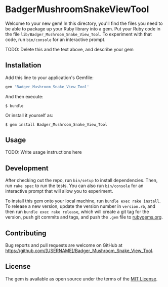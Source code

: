 # BadgerMushroomSnakeViewTool

Welcome to your new gem! In this directory, you'll find the files you need to be able to package up your Ruby library into a gem. Put your Ruby code in the file `lib/Badger_Mushroom_Snake_View_Tool`. To experiment with that code, run `bin/console` for an interactive prompt.

TODO: Delete this and the text above, and describe your gem

## Installation

Add this line to your application's Gemfile:

```ruby
gem 'Badger_Mushroom_Snake_View_Tool'
```

And then execute:

    $ bundle

Or install it yourself as:

    $ gem install Badger_Mushroom_Snake_View_Tool

## Usage

TODO: Write usage instructions here

## Development

After checking out the repo, run `bin/setup` to install dependencies. Then, run `rake spec` to run the tests. You can also run `bin/console` for an interactive prompt that will allow you to experiment.

To install this gem onto your local machine, run `bundle exec rake install`. To release a new version, update the version number in `version.rb`, and then run `bundle exec rake release`, which will create a git tag for the version, push git commits and tags, and push the `.gem` file to [rubygems.org](https://rubygems.org).

## Contributing

Bug reports and pull requests are welcome on GitHub at https://github.com/[USERNAME]/Badger_Mushroom_Snake_View_Tool.

## License

The gem is available as open source under the terms of the [MIT License](http://opensource.org/licenses/MIT).
